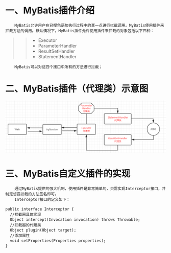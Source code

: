# 一、MyBatis插件介绍
        MyBatis允许用户在已樱色语句执行过程中的某一点进行拦截调用。MyBatis使用插件来拦截方法的调用。默认情况下，MyBatis插件允许使用插件来拦截的对象包括以下四种：
>> - Executor
>> - ParameterHandler
>> - ResultSetHandler
>> - StatementHandler

        MyBatis可以对这四个接口中所有的方法进行拦截；

# 二、MyBatis插件（代理类）示意图
![blockchain](../../../resource/images/nybatis插件.png "MyBatis插件")

# 三、MyBatis自定义插件的实现
        通过MyBatis提供的强大机制，使用插件是非常简单的，只需实现Interceptor接口，并制定想要拦截的方法签名即可。
        Interceptor接口的定义如下：
        
```
public interface Interceptor {
  //拦截器具体实现
  Object intercept(Invocation invocation) throws Throwable;
  //拦截器的代理类
  Object plugin(Object target);
  //添加属性
  void setProperties(Properties properties);
}
```